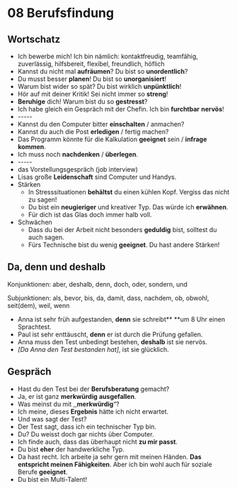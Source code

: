 # 08 Berufsfindung

## Wortschatz

* Ich bewerbe mich! Ich bin nämlich: kontaktfreudig, teamfähig, zuverlässig, hilfsbereit, flexibel, freundlich, höflich
* Kannst du nicht mal **aufräumen**? Du bist so **unordentlich**?
* Du musst besser **planen**! Du bist so **unorganisiert**!
* Warum bist wider so spät? Du bist wirklich **unpünktlich**!
* Hör auf mit deiner Kritik! Sei nicht immer so **streng**!
* **Beruhige** dich! Warum bist du so **gestresst**?
* Ich habe gleich ein Gespräch mit der Chefin. Ich bin **furchtbar** **nervös**!
* \-----
* Kannst du den Computer bitter **einschalten** / anmachen?
* Kannst du auch die Post **erledigen** / fertig machen?
* Das Programm könnte für die Kalkulation **geeignet** sein / **infrage** **kommen**.
* Ich muss noch **nachdenken** / **überlegen**.
* \-----
* das Vorstellungsgespräch (job interview)
* Lisas große **Leidenschaft** sind Computer und Handys.
* Stärken
  * In Stresssituationen **behältst** du einen kühlen Kopf. Vergiss das nicht zu sagen!
  * Du bist ein **neugieriger** und kreativer Typ. Das würde ich **erwähnen**.
  * Für dich ist das Glas doch immer halb voll.
* Schwächen
  * Dass du bei der Arbeit nicht besonders **geduldig** bist, solltest du auch sagen.
  * Fürs Technische bist du wenig **geeignet**. Du hast andere Stärken!

## Da, denn und deshalb

Konjunktionen: aber, deshalb, denn, doch, oder, sondern, und

Subjunktionen: als, bevor, bis, da, damit, dass, nachdem, ob, obwohl, seit(dem), weil, wenn

* Anna ist sehr früh aufgestanden, **denn** sie schreibt** **um 8 Uhr einen Sprachtest.
* Paul ist sehr enttäuscht, **denn** er ist durch die Prüfung gefallen.
* Anna muss den Test unbedingt bestehen, **deshalb** ist sie nervös.
* _\[Da Anna den Test bestanden hat]_, ist sie glücklich.

## Gespräch

* Hast du den Test bei der **Berufsberatung** gemacht?
* Ja, er ist ganz **merkwürdig** **ausgefallen**.
* Was meinst du mit ,,**merkwürdig**“?
* Ich meine, dieses **Ergebnis** hätte ich nicht erwartet.
* Und was sagt der Test?
* Der Test sagt, dass ich ein technischer Typ bin.
* Du? Du weisst doch gar nichts über Computer.
* Ich finde auch, dass das überhaupt nicht **zu mir passt**.
* Du bist **eher** der handwerkliche Typ.
* Da hast recht. Ich arbeite ja sehr gern mit meinen Händen. **Das entspricht meinen Fähigkeiten**. Aber ich bin wohl auch für soziale Berufe **geeignet**.
* Du bist ein Multi-Talent!
